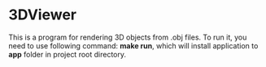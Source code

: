 # 3DViewer

This is a program for rendering 3D objects from .obj files. To run it, you need to use following command: **make run**, which will install application to **app** folder in project root directory.
